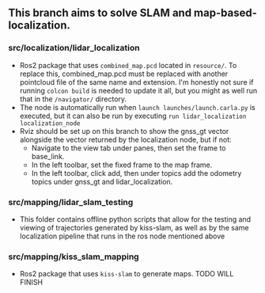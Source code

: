 ## This branch aims to solve SLAM and map-based-localization.

### src/localization/lidar_localization
- Ros2 package that uses ```combined_map.pcd``` located in ```resource/```. To replace this, combined_map.pcd must be replaced with another pointcloud file of the same name and extension. I'm honestly not sure if running ```colcon build``` is needed to update it all, but you might as well run that in the ```/navigator/``` directory.
- The node is automatically run when ```launch launches/launch.carla.py``` is executed, but it can also be run by executing ```run lidar_localization localization_node```
- Rviz should be set up on this branch to show the gnss_gt vector alongside the vector returned by the localization node, but if not:
  - Navigate to the view tab under panes, then set the frame to base_link.
  - In the left toolbar, set the fixed frame to the map frame.
  - In the left toolbar, click add, then under topics add the odometry topics under gnss_gt and lidar_localization.
    
### src/mapping/lidar_slam_testing
- This folder contains offline python scripts that allow for the testing and viewing of trajectories generated by kiss-slam, as well as by the same localization pipeline that runs in the ros node mentioned above

### src/mapping/kiss_slam_mapping
- Ros2 package that uses ```kiss-slam``` to generate maps. TODO WILL FINISH
